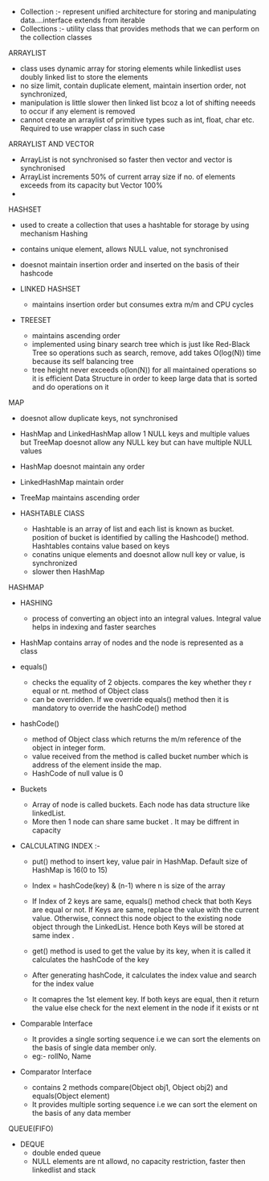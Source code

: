 - Collection :- represent unified architecture for storing and manipulating data....interface extends from iterable
- Collections :- utility class that provides methods that we can perform on the collection classes


ARRAYLIST
 - class uses dynamic array for storing elements while linkedlist uses doubly linked list to store the elements
 - no size limit, contain duplicate element, maintain insertion order, not synchronized, 
 - manipulation is little slower then linked list bcoz a lot of shifting neeeds to occur if any element is removed
 - cannot create an arraylist of primitive types such as int, float, char etc. Required to use wrapper class in such case

 ARRAYLIST AND VECTOR
  - ArrayList is not synchronised so faster then vector and vector is synchronised
  - ArrayList increments 50% of current array size if no. of elements exceeds from its capacity but Vector 100%
  - 


HASHSET
 - used to create a collection that uses a hashtable for storage by using mechanism Hashing
 - contains unique element, allows NULL value, not synchronised
 - doesnot maintain insertion order and inserted on the basis of their hashcode

 - LINKED HASHSET 
     - maintains insertion order but consumes extra m/m and CPU cycles

 - TREESET
     - maintains ascending order
     - implemented using binary search tree which is just like Red-Black Tree so operations such as search, remove, 
     add takes O(log(N)) time because its self balancing tree 
     - tree height never exceeds o(lon(N)) for all maintained operations so it is efficient Data Structure in order
     to keep large data that is sorted and do operations on it


MAP
 - doesnot allow duplicate keys, not synchronised
 - HashMap and LinkedHashMap allow 1 NULL keys and multiple values but TreeMap doesnot allow any NULL key but can
  have multiple NULL values
 - HashMap doesnot maintain any order 
 - LinkedHashMap maintain order
 - TreeMap maintains ascending order

- HASHTABLE ClASS
     - Hashtable is an array of list and each list is known as bucket. position of bucket is identified by calling 
     the Hashcode() method. Hashtables contains value based on keys
     - conatins unique elements and doesnot allow null key or value, is synchronized
     - slower then HashMap


HASHMAP
 - HASHING
     - process of converting an object into an integral values. Integral value helps in indexing and faster searches
 - HashMap contains array of nodes and the node is represented as a class
  
 - equals()
     - checks the equality of 2 objects. compares the key whether they r equal or nt. method of Object class
     - can be overridden. If we override equals() method then it is mandatory to override the hashCode() method
 - hashCode()
     - method of Object class which returns the m/m reference of the object in integer form. 
     - value received from the method is called bucket number which is address of the element inside the map. 
     - HashCode of null value is 0
 - Buckets
     - Array of node is called buckets. Each node has data structure like linkedList.
     - More then 1 node can share same bucket . It may be diffrent in capacity

 - CALCULATING INDEX :- 
     - put() method to insert key, value pair in HashMap. Default size of HashMap is 16(0 to 15)
     - Index = hashCode(key) & (n-1) where n is size of the array
     - If Index of 2 keys are same, equals() method check that both Keys are equal or not. If Keys are same, 
     replace the value with the current value. Otherwise, connect this node object to the existing node object
      through the LinkedList. Hence both Keys will be stored at same index .
     
     - get() method is used to get the value by its key, when it is called it calculates the hashCode of the key
     - After generating hashCode, it calculates the index value and search for the index value
     - It comapres the 1st element key. If both keys are equal, then it return the value else check for the next 
     element in the node if it exists or nt

 
 - Comparable Interface
     - It provides a single sorting sequence i.e we can sort the elements on the basis of single data member only.
     - eg:- rollNo, Name

 - Comparator Interface
     - contains 2 methods compare(Object obj1, Object obj2) and equals(Object element)
     - It provides multiple sorting sequence i.e we can sort the element on the basis of any data member


QUEUE(FIFO)
 - DEQUE
     - double ended queue
     - NULL elements are nt allowd, no capacity restriction, faster then linkedlist and stack
    


